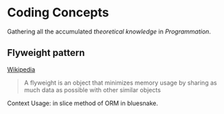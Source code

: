# Coding Concepts

Gathering all the accumulated *theoretical knowledge* in *Programmation*.


## Flyweight pattern

[Wikipedia](https://en.wikipedia.org/wiki/Flyweight_pattern)

> A flyweight is an object that minimizes memory usage by sharing as much data as possible with other similar objects

Context Usage: in slice method of ORM in bluesnake.
